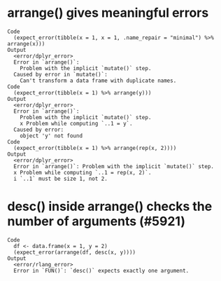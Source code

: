 # arrange() gives meaningful errors

    Code
      (expect_error(tibble(x = 1, x = 1, .name_repair = "minimal") %>% arrange(x)))
    Output
      <error/dplyr_error>
      Error in `arrange()`: 
        Problem with the implicit `mutate()` step. 
      Caused by error in `mutate()`: 
        Can't transform a data frame with duplicate names.
    Code
      (expect_error(tibble(x = 1) %>% arrange(y)))
    Output
      <error/dplyr_error>
      Error in `arrange()`: 
        Problem with the implicit `mutate()` step. 
        x Problem while computing `..1 = y`.
      Caused by error: 
        object 'y' not found
    Code
      (expect_error(tibble(x = 1) %>% arrange(rep(x, 2))))
    Output
      <error/dplyr_error>
      Error in `arrange()`: Problem with the implicit `mutate()` step. 
      x Problem while computing `..1 = rep(x, 2)`.
      i `..1` must be size 1, not 2.

# desc() inside arrange() checks the number of arguments (#5921)

    Code
      df <- data.frame(x = 1, y = 2)
      (expect_error(arrange(df, desc(x, y))))
    Output
      <error/rlang_error>
      Error in `FUN()`: `desc()` expects exactly one argument.

